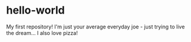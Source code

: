 # hello-world
My first repository!
I'm just your average everyday joe - just trying to live the dream...
I also love pizza!
